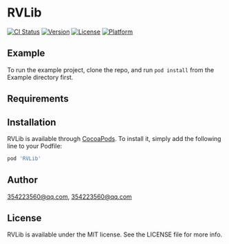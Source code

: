 # RVLib

[![CI Status](https://img.shields.io/travis/354223560@qq.com/RVLib.svg?style=flat)](https://travis-ci.org/354223560@qq.com/RVLib)
[![Version](https://img.shields.io/cocoapods/v/RVLib.svg?style=flat)](https://cocoapods.org/pods/RVLib)
[![License](https://img.shields.io/cocoapods/l/RVLib.svg?style=flat)](https://cocoapods.org/pods/RVLib)
[![Platform](https://img.shields.io/cocoapods/p/RVLib.svg?style=flat)](https://cocoapods.org/pods/RVLib)

## Example

To run the example project, clone the repo, and run `pod install` from the Example directory first.

## Requirements

## Installation

RVLib is available through [CocoaPods](https://cocoapods.org). To install
it, simply add the following line to your Podfile:

```ruby
pod 'RVLib'
```

## Author

354223560@qq.com, 354223560@qq.com

## License

RVLib is available under the MIT license. See the LICENSE file for more info.
